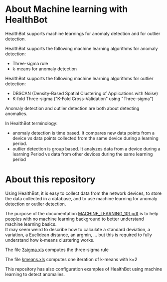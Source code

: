 # About Machine learning with HealthBot 

HealthBot supports machine learnings for anomaly detection and for outlier detection.  

HealthBot supports the following machine learning algorithms for anomaly detection: 
- Three-sigma rule 
- k-means for anomaly detection 

HealthBot supports the following machine learning algorithms for outlier detection:  
- DBSCAN (Density-Based Spatial Clustering of Applications with Noise) 
- K-fold Three-sigma ("K-Fold Cross-Validation" using "Three-sigma") 

Anomaly detection and outlier detection are both about detecting anomalies.  

In HealthBot terminology:  
- anomaly detection is time based. It compares new data points from a device vs data points collected from the same device during a learning period.  
- outlier detection is group based. It analyzes data from a device during a learning Period vs data from other devices during the same learning period

# About this repository 

Using HealthBot, it is easy to collect data from the network devices, to store the data collected in a database, and to use machine learning for anomaly detection or outlier detection.   

The purpose of the documentation [MACHINE_LEARNING_101.pdf](MACHINE_LEARNING_101.pdf) is to help peoples with no machine learning background to better understand machine learning basics.  
It may seem weird to describe how to calculate a standard deviation, a variation, a Euclidean distance, an argmin, … but this is required to fully understand how k-means clustering works.  

The file [3sigma.xls](3sigma.xls) computes the three-sigma rule 

The file [kmeans.xls](kmeans.xls) computes one iteration of k-means with k=2  

This repository has also configuration examples of HealthBot using machine learning to detect anomalies.  

